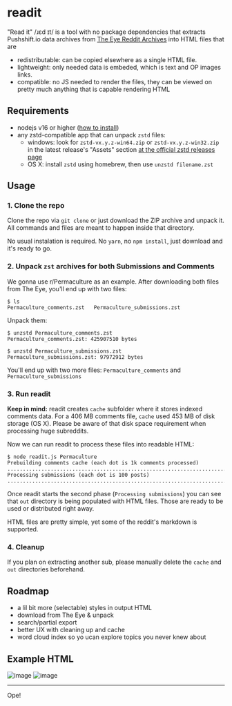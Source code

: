 # readit
"Read it" /ɹɛd ɪt/ is a tool with no package dependencies that extracts Pushshift.io data archives from [The Eye Reddit Archives](https://the-eye.eu/redarcs/) into HTML files that are
- redistributable: can be copied elsewhere as a single HTML file.
- lightweight: only needed data is embeded, which is text and OP images links.
- compatible: no JS needed to render the files, they can be viewed on pretty much anything that is capable rendering HTML

## Requirements
- nodejs v16 or higher ([how to install](https://nodejs.dev/en/learn/how-to-install-nodejs/))
- any zstd-compatible app that can unpack `zstd` files:
  - windows: look for `zstd-vx.y.z-win64.zip` or `zstd-vx.y.z-win32.zip` in the latest release's "Assets" section
 [at the official zstd releases page](https://github.com/facebook/zstd/releases)
  - OS X: install `zstd` using homebrew, then use `unzstd filename.zst`

## Usage

### 1. Clone the repo

Clone the repo via `git clone` or just download the ZIP archive and unpack it. All commands and files are meant to happen inside that directory.

No usual instalation is required. No `yarn`, no `npm install`, just download and it's ready to go.

### 2. Unpack `zst` archives for both Submissions and Comments

We gonna use r/Permaculture as an example. After downloading both files from The Eye, you'll end up with two files:
```
$ ls
Permaculture_comments.zst   Permaculture_submissions.zst
```

Unpack them:
```
$ unzstd Permaculture_comments.zst 
Permaculture_comments.zst: 425907510 bytes  

$ unzstd Permaculture_submissions.zst 
Permaculture_submissions.zst: 97972912 bytes 
```

You'll end up with two more files: `Permaculture_comments` and `Permaculture_submissions`

### 3. Run readit

**Keep in mind:** readit creates `cache` subfolder where it stores indexed comments data. For a 406 MB comments file, `cache` used 453 MB of disk storage (OS X). Please be aware of that disk space requirement when processing huge subreddits.

Now we can run readit to process these files into readable HTML:

```
$ node readit.js Permaculture
Prebuilding comments cache (each dot is 1k comments processed)
...............................................................................................................................................................................................................................................................................................................................................
Processing submissions (each dot is 100 posts)
................................................................................................................................................................................................................................................................................................
```

Once readit starts the second phase (`Processing submissions`) you can see that `out` directory is being populated with HTML files. Those are ready to be used or distributed right away.

HTML files are pretty simple, yet some of the reddit's markdown is supported.

### 4. Cleanup
If you plan on extracting another sub, please manually delete the `cache` and `out` directories beforehand.

## Roadmap
- a lil bit more (selectable) styles in output HTML
- download from The Eye & unpack
- search/partial export
- better UX with cleaning up and cache
- word cloud index so yo ucan explore topics you never knew about

## Example HTML

![image](https://github.com/hom3chuk/readit/assets/3368441/ed6d1bb6-4bdf-4bfa-b138-375e3dda118f)
![image](https://github.com/hom3chuk/readit/assets/3368441/e1c0d0ba-4832-4cee-bf55-4cfd1cde0600)

---

Ope!
